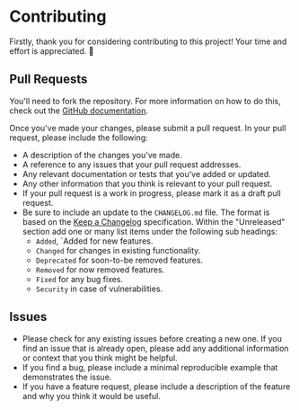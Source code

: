 # Contributing

Firstly, thank you for considering contributing to this project! Your time and effort is appreciated. 👏

## Pull Requests

You'll need to fork the repository. For more information on how to do this, check out the [GitHub documentation](https://docs.github.com/en/get-started/quickstart/fork-a-repo).

Once you've made your changes, please submit a pull request. In your pull request, please include the following:

- A description of the changes you've made.
- A reference to any issues that your pull request addresses.
- Any relevant documentation or tests that you've added or updated.
- Any other information that you think is relevant to your pull request.
- If your pull request is a work in progress, please mark it as a draft pull request.
- Be sure to include an update to the `CHANGELOG.md` file. The format is based on the [Keep a Changelog](https://keepachangelog.com/en/1.1.0/) specification. Within the "Unreleased" section add one or many list items under the following sub headings:
  - `Added`, `Added for new features.
  - `Changed` for changes in existing functionality.
  - `Deprecated` for soon-to-be removed features.
  - `Removed` for now removed features.
  - `Fixed` for any bug fixes.
  - `Security` in case of vulnerabilities.

## Issues

- Please check for any existing issues before creating a new one. If you find an issue that is already open, please add any additional information or context that you think might be helpful.
- If you find a bug, please include a minimal reproducible example that demonstrates the issue.
- If you have a feature request, please include a description of the feature and why you think it would be useful.
